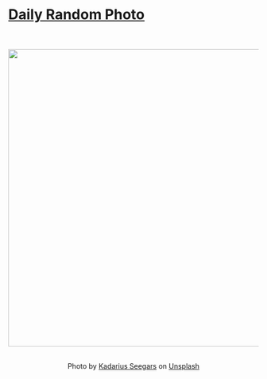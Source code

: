 # [Daily Random Photo](https://www.dailyrandomphoto.com/)

<div align="center">
  <br>
  <br>
  <a href="https://www.dailyrandomphoto.com/p/2022/2022-02-24/"><img src="https://images.unsplash.com/photo-1608571702419-f1267e9a18fb?crop=entropy&cs=tinysrgb&fit=max&fm=jpg&ixid=Mnw3NzUwOHwwfDF8cmFuZG9tfHx8fHx8fHx8MTY0NTY2MjMyMg&ixlib=rb-1.2.1&q=80&w=1080" width="600px"></a>
  <br>
  <br>
  <p class="has-text-grey">Photo by <a href="https://unsplash.com/@kseegars?utm_source=Daily%20Random%20Photo&amp;utm_medium=referral" target="_blank" rel="noopener noreferrer">Kadarius Seegars</a> on <a href="https://unsplash.com/photos/OMynZWo8WAY?utm_source=Daily%20Random%20Photo&amp;utm_medium=referral" target="_blank" rel="noopener noreferrer">Unsplash</a></p>
</div>
